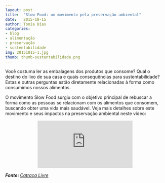 ```yaml
---
layout: post
title:  "Slow Food: um movimento pela preservação ambiental"
date:   2015-10-15
author: Tonia Dias
categories: 
- blog
- alimentação
- preservação
- sustentabilidade
img: 20151015-1.jpg
thumb: thumb-sustentabilidade.png
---
```


Você costuma ler as embalagens dos produtos que consome? Qual o destino do lixo de sua casa e quais consequências para sustentabilidade? Estas e outras perguntas estão diretamente relacionadas à forma como consumimos nossos alimentos. <!--more-->

O movimento Slow Food surgiu com o objetivo principal de rebuscar a forma como as pessoas se relacionam com os alimentos que consomem, buscando obter uma vida mais saudável. Veja mais detalhes sobre este movimento e seus impactos na preservação ambiental neste vídeo:

<p align="center">
    <iframe class="videoFrame" src="https://www.youtube.com/embed/HJ7UmqNhaEY" frameborder="0" allowfullscreen></iframe> 
</p>

<i><b>Fonte: </b><a href="https://catracalivre.com.br/geral/sustentavel/indicacao/slow-food-um-movimento-pela-preservacao-ambiental/">Catraca Livre</a></i>